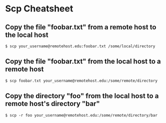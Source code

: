 # Scp Cheatsheet

## Copy the file "foobar.txt" from a remote host to the local host

    $ scp your_username@remotehost.edu:foobar.txt /some/local/directory

## Copy the file "foobar.txt" from the local host to a remote host

    $ scp foobar.txt your_username@remotehost.edu:/some/remote/directory

## Copy the directory "foo" from the local host to a remote host's directory "bar"

    $ scp -r foo your_username@remotehost.edu:/some/remote/directory/bar
